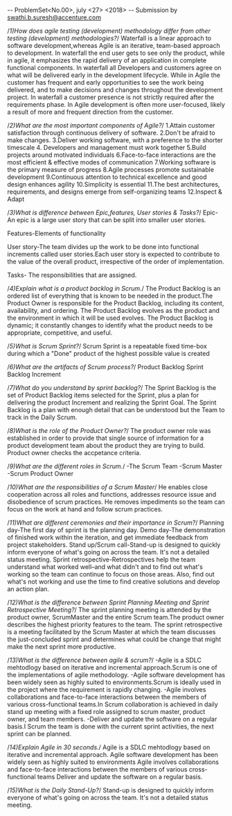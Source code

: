 -- ProblemSet<No.00>, july <27> <2018>
-- Submission by <swathi.b.suresh@accenture.com> 

/*1)How does agile testing (development) methodology differ from other testing (development) methodologies?*/
Waterfall is a linear approach to software development,whereas Agile is an iterative, team-based approach to development.
In waterfall the end user gets to see only the product, while in agile, it emphasizes the rapid delivery of an application in complete functional components.
In waterfall all Developers and customers agree on what will be delivered early in the development lifecycle. 
While in Agile the customer has frequent and early opportunities to see the work being delivered,
and to make decisions and changes throughout the development project.
In waterfall a customer presence is not strictly required after the requirements phase.
In Agile development is often more user-focused, likely a result of more and frequent direction from the customer.

/*2)What are the most important components of Agile?*/
1.Attain customer satisfaction through continuous delivery of software.
2.Don't be afraid to make changes.
3.Deliver working software, with a preference to the shorter timescale
4. Developers and management must work together 
5.Build projects around motivated individuals
6.Face-to-face interactions are the most efficient & effective modes of communication 
7.Working software is the primary measure of progress
8.Agile processes promote sustainable development
9.Continuous attention to technical excellence and good design enhances agility
10.Simplicity is essential
11.The best architectures, requirements, and designs emerge from self-organizing teams
12.Inspect & Adapt


/*3)What is difference between Epic,features, User stories & Tasks?*/
Epic-An epic is a large user story that can be split into smaller user stories.

Features-Elements of functionality 

User story-The team divides up the work to be done into functional increments called user stories.Each user story is expected to contribute to the value of the overall product, irrespective of the order of implementation.

Tasks- The responsibilities that are assigned.

/*4)Explain what is a product backlog in Scrum.*/
The Product Backlog is an ordered list of everything that is known to be needed in the product.The Product Owner is responsible for the Product Backlog, including its content, availability, and ordering.
The Product Backlog evolves as the product and the environment in which it will be used evolves. The Product Backlog is dynamic; it constantly changes to identify what the product needs to be appropriate, competitive, and useful.

/*5)What is Scrum Sprint?*/
Scrum Sprint is a repeatable fixed time-box during which a "Done" product of the highest possible value is created


/*6)What are the artifacts of Scrum process?*/
Product Backlog
Sprint Backlog
Increment


/*7)What do you understand by sprint backlog?*/
The Sprint Backlog is the set of Product Backlog items selected for the Sprint, plus a plan for delivering the product Increment and realizing the Sprint Goal.
The Sprint Backlog is a plan with enough detail that can be understood but the Team to track in the Daily Scrum. 


/*8)What is the role of the Product Owner?*/
The product owner role was established in order to provide that single source of information for a product development team about the product they are trying to build.  
Product owner checks the accpetance criteria.


/*9)What are the different roles in Scrum.*/
-The Scrum Team
-Scrum Master
-Scrum Product Owner

/*10)What are the responsibilities of a Scrum Master*/
He enables close cooperation across all roles and functions, addresses resource issue and disobedience of scrum practices.
He removes impediments so the team can focus on the work at hand and follow scrum practices.

/*11)What are different ceremonies and their importance in Scrum?*/
Planning day-The first day of sprint is the planning day.
Demo day-The demonstration of  finished work within the iteration, and get immediate feedback from project stakeholders. 
Stand up/Scrum call-Stand-up is designed to quickly inform everyone of what's going on across the team. It's not a detailed status meeting. 
Sprint retrospective-Retrospectives help the team understand what worked well–and what didn't and to find out what's working so the team can continue to focus on those areas.
Also, find out what's not working and use the time to find creative solutions and develop an action plan. 


/*12)What is the difference between Sprint Planning Meeting and Sprint Retrospective Meeting?*/
The sprint planning meeting is attended by the product owner, ScrumMaster and the entire Scrum team.The product owner describes the highest priority features to the team.
The sprint retrospective is a meeting facilitated by the Scrum Master at which the team discusses the just-concluded sprint and determines what could be change that might make the next sprint more productive.  

/*13)What is the difference between agile & scrum?*/
-Agile is a SDLC mehtodlogy based on iterative and incremental approach.Scrum is one of the implementations of agile methodology.
-Agile software development has been widely seen as highly suited to environments.Scrum is ideally used in the project where the requirement is rapidly changing.
-Agile involves collaborations and face-to-face interactions between the members of various cross-functional teams.In Scrum collaboration is achieved in daily stand up meeting with a fixed role assigned to scrum master, product owner, and team members.
-Deliver and update the software on a regular basis.I Scrum the team is done with the current sprint activities, the next sprint can be planned.

/*14)Explain Agile in 30 seconds.*/
Agile is a SDLC mehtodlogy based on iterative and incremental approach.
Agile software development has been widely seen as highly suited to environments
Agile involves collaborations and face-to-face interactions between the members of various cross-functional teams
Deliver and update the software on a regular basis.

/*15)What is the Daily Stand-Up?*/
Stand-up is designed to quickly inform everyone of what's going on across the team. It's not a detailed status meeting. 

